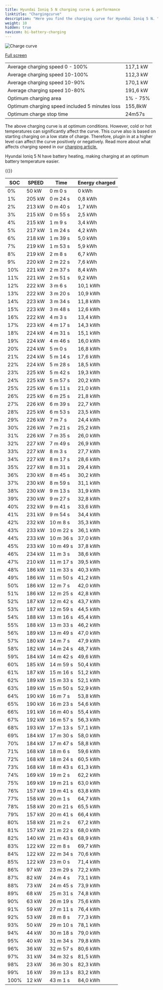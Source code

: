 ```yaml
---
title: Hyundai Ioniq 5 N charging curve & performance
linktitle: "Chargingcurve"
description: "Here you find the charging curve for Hyundai Ioniq 5 N. "
weight: 10
hidden: true
navicon: bi-battery-charging
---
```

<!-- markdownlint-disable MD033 -->
<img src="../chargingcurve.svg" alt="Charge curve" class="img-fluid">

[Full screen](../chargingcurve.svg)


<table class="table table-striped">
<tbody>
<tr>
<td>Average charging speed 0 - 100% </td><td>117,1 kW</td>
</tr>
<tr>
<td>Average charging speed 10-100% </td><td>112,3 kW</td>
</tr>
<tr>
<td>Average charging speed 10-90% </td><td>170,1 kW</td>
</tr>
<tr>
<td>Average charging speed 10-80% </td><td>191,6 kW</td>
</tr>
<tr>
<td>Optimum charging area</td><td>1% - 75%</td>
</tr>
<tr>
<td>Optimum charging speed included 5 minutes loss</td><td>155,8kW</td>
</tr>
<tr>
<td>Optimum charge stop time </td><td>24m57s</td>
</tr>
</tbody>
</table>


The above charging curve is at optimum conditions. However, cold or hot temperatures can significantly affect the curve. This curve also is based on starting charging on a low state of charge. Therefore, plugin in at a higher level can affect the curve positively or negatively. Read more about what affects charging speed in our [charging article.](../../../../../technology/battery/charging/) 


Hyundai Ioniq 5 N have battery heating, making charging at an optimum battery temperature easier. 


{{<evkxdisplayaddarticle />}}
<table class="table table-striped">
<thead>
<tr><th>SOC</th><th>SPEED</th><th>Time</th><th>Energy charged</th></tr>
</thead>
<tbody>
<tr>
<td>0%</td><td>50 kW</td><td> 0 m 0 s </td><td>0 kWh </td>
</tr>
<tr>
<td>1%</td><td>205 kW</td><td> 0 m 24 s </td><td>0,8 kWh </td>
</tr>
<tr>
<td>2%</td><td>213 kW</td><td> 0 m 40 s </td><td>1,7 kWh </td>
</tr>
<tr>
<td>3%</td><td>215 kW</td><td> 0 m 55 s </td><td>2,5 kWh </td>
</tr>
<tr>
<td>4%</td><td>215 kW</td><td> 1 m 9 s </td><td>3,4 kWh </td>
</tr>
<tr>
<td>5%</td><td>217 kW</td><td> 1 m 24 s </td><td>4,2 kWh </td>
</tr>
<tr>
<td>6%</td><td>218 kW</td><td> 1 m 39 s </td><td>5,0 kWh </td>
</tr>
<tr>
<td>7%</td><td>219 kW</td><td> 1 m 53 s </td><td>5,9 kWh </td>
</tr>
<tr>
<td>8%</td><td>219 kW</td><td> 2 m 8 s </td><td>6,7 kWh </td>
</tr>
<tr>
<td>9%</td><td>220 kW</td><td> 2 m 22 s </td><td>7,6 kWh </td>
</tr>
<tr>
<td>10%</td><td>221 kW</td><td> 2 m 37 s </td><td>8,4 kWh </td>
</tr>
<tr>
<td>11%</td><td>221 kW</td><td> 2 m 51 s </td><td>9,2 kWh </td>
</tr>
<tr>
<td>12%</td><td>222 kW</td><td> 3 m 6 s </td><td>10,1 kWh </td>
</tr>
<tr>
<td>13%</td><td>222 kW</td><td> 3 m 20 s </td><td>10,9 kWh </td>
</tr>
<tr>
<td>14%</td><td>223 kW</td><td> 3 m 34 s </td><td>11,8 kWh </td>
</tr>
<tr>
<td>15%</td><td>223 kW</td><td> 3 m 48 s </td><td>12,6 kWh </td>
</tr>
<tr>
<td>16%</td><td>222 kW</td><td> 4 m 3 s </td><td>13,4 kWh </td>
</tr>
<tr>
<td>17%</td><td>223 kW</td><td> 4 m 17 s </td><td>14,3 kWh </td>
</tr>
<tr>
<td>18%</td><td>224 kW</td><td> 4 m 31 s </td><td>15,1 kWh </td>
</tr>
<tr>
<td>19%</td><td>224 kW</td><td> 4 m 46 s </td><td>16,0 kWh </td>
</tr>
<tr>
<td>20%</td><td>224 kW</td><td> 5 m 0 s </td><td>16,8 kWh </td>
</tr>
<tr>
<td>21%</td><td>224 kW</td><td> 5 m 14 s </td><td>17,6 kWh </td>
</tr>
<tr>
<td>22%</td><td>224 kW</td><td> 5 m 28 s </td><td>18,5 kWh </td>
</tr>
<tr>
<td>23%</td><td>225 kW</td><td> 5 m 42 s </td><td>19,3 kWh </td>
</tr>
<tr>
<td>24%</td><td>225 kW</td><td> 5 m 57 s </td><td>20,2 kWh </td>
</tr>
<tr>
<td>25%</td><td>225 kW</td><td> 6 m 11 s </td><td>21,0 kWh </td>
</tr>
<tr>
<td>26%</td><td>225 kW</td><td> 6 m 25 s </td><td>21,8 kWh </td>
</tr>
<tr>
<td>27%</td><td>226 kW</td><td> 6 m 39 s </td><td>22,7 kWh </td>
</tr>
<tr>
<td>28%</td><td>225 kW</td><td> 6 m 53 s </td><td>23,5 kWh </td>
</tr>
<tr>
<td>29%</td><td>226 kW</td><td> 7 m 7 s </td><td>24,4 kWh </td>
</tr>
<tr>
<td>30%</td><td>226 kW</td><td> 7 m 21 s </td><td>25,2 kWh </td>
</tr>
<tr>
<td>31%</td><td>226 kW</td><td> 7 m 35 s </td><td>26,0 kWh </td>
</tr>
<tr>
<td>32%</td><td>227 kW</td><td> 7 m 49 s </td><td>26,9 kWh </td>
</tr>
<tr>
<td>33%</td><td>227 kW</td><td> 8 m 3 s </td><td>27,7 kWh </td>
</tr>
<tr>
<td>34%</td><td>227 kW</td><td> 8 m 17 s </td><td>28,6 kWh </td>
</tr>
<tr>
<td>35%</td><td>227 kW</td><td> 8 m 31 s </td><td>29,4 kWh </td>
</tr>
<tr>
<td>36%</td><td>230 kW</td><td> 8 m 45 s </td><td>30,2 kWh </td>
</tr>
<tr>
<td>37%</td><td>230 kW</td><td> 8 m 59 s </td><td>31,1 kWh </td>
</tr>
<tr>
<td>38%</td><td>230 kW</td><td> 9 m 13 s </td><td>31,9 kWh </td>
</tr>
<tr>
<td>39%</td><td>230 kW</td><td> 9 m 27 s </td><td>32,8 kWh </td>
</tr>
<tr>
<td>40%</td><td>232 kW</td><td> 9 m 41 s </td><td>33,6 kWh </td>
</tr>
<tr>
<td>41%</td><td>231 kW</td><td> 9 m 54 s </td><td>34,4 kWh </td>
</tr>
<tr>
<td>42%</td><td>232 kW</td><td> 10 m 8 s </td><td>35,3 kWh </td>
</tr>
<tr>
<td>43%</td><td>233 kW</td><td> 10 m 22 s </td><td>36,1 kWh </td>
</tr>
<tr>
<td>44%</td><td>233 kW</td><td> 10 m 36 s </td><td>37,0 kWh </td>
</tr>
<tr>
<td>45%</td><td>233 kW</td><td> 10 m 49 s </td><td>37,8 kWh </td>
</tr>
<tr>
<td>46%</td><td>234 kW</td><td> 11 m 3 s </td><td>38,6 kWh </td>
</tr>
<tr>
<td>47%</td><td>210 kW</td><td> 11 m 17 s </td><td>39,5 kWh </td>
</tr>
<tr>
<td>48%</td><td>186 kW</td><td> 11 m 33 s </td><td>40,3 kWh </td>
</tr>
<tr>
<td>49%</td><td>186 kW</td><td> 11 m 50 s </td><td>41,2 kWh </td>
</tr>
<tr>
<td>50%</td><td>186 kW</td><td> 12 m 7 s </td><td>42,0 kWh </td>
</tr>
<tr>
<td>51%</td><td>186 kW</td><td> 12 m 25 s </td><td>42,8 kWh </td>
</tr>
<tr>
<td>52%</td><td>187 kW</td><td> 12 m 42 s </td><td>43,7 kWh </td>
</tr>
<tr>
<td>53%</td><td>187 kW</td><td> 12 m 59 s </td><td>44,5 kWh </td>
</tr>
<tr>
<td>54%</td><td>188 kW</td><td> 13 m 16 s </td><td>45,4 kWh </td>
</tr>
<tr>
<td>55%</td><td>188 kW</td><td> 13 m 33 s </td><td>46,2 kWh </td>
</tr>
<tr>
<td>56%</td><td>189 kW</td><td> 13 m 49 s </td><td>47,0 kWh </td>
</tr>
<tr>
<td>57%</td><td>180 kW</td><td> 14 m 7 s </td><td>47,9 kWh </td>
</tr>
<tr>
<td>58%</td><td>182 kW</td><td> 14 m 24 s </td><td>48,7 kWh </td>
</tr>
<tr>
<td>59%</td><td>184 kW</td><td> 14 m 42 s </td><td>49,6 kWh </td>
</tr>
<tr>
<td>60%</td><td>185 kW</td><td> 14 m 59 s </td><td>50,4 kWh </td>
</tr>
<tr>
<td>61%</td><td>187 kW</td><td> 15 m 16 s </td><td>51,2 kWh </td>
</tr>
<tr>
<td>62%</td><td>189 kW</td><td> 15 m 33 s </td><td>52,1 kWh </td>
</tr>
<tr>
<td>63%</td><td>189 kW</td><td> 15 m 50 s </td><td>52,9 kWh </td>
</tr>
<tr>
<td>64%</td><td>190 kW</td><td> 16 m 7 s </td><td>53,8 kWh </td>
</tr>
<tr>
<td>65%</td><td>190 kW</td><td> 16 m 23 s </td><td>54,6 kWh </td>
</tr>
<tr>
<td>66%</td><td>191 kW</td><td> 16 m 40 s </td><td>55,4 kWh </td>
</tr>
<tr>
<td>67%</td><td>192 kW</td><td> 16 m 57 s </td><td>56,3 kWh </td>
</tr>
<tr>
<td>68%</td><td>193 kW</td><td> 17 m 13 s </td><td>57,1 kWh </td>
</tr>
<tr>
<td>69%</td><td>184 kW</td><td> 17 m 30 s </td><td>58,0 kWh </td>
</tr>
<tr>
<td>70%</td><td>184 kW</td><td> 17 m 47 s </td><td>58,8 kWh </td>
</tr>
<tr>
<td>71%</td><td>168 kW</td><td> 18 m 6 s </td><td>59,6 kWh </td>
</tr>
<tr>
<td>72%</td><td>168 kW</td><td> 18 m 24 s </td><td>60,5 kWh </td>
</tr>
<tr>
<td>73%</td><td>168 kW</td><td> 18 m 43 s </td><td>61,3 kWh </td>
</tr>
<tr>
<td>74%</td><td>169 kW</td><td> 19 m 2 s </td><td>62,2 kWh </td>
</tr>
<tr>
<td>75%</td><td>169 kW</td><td> 19 m 21 s </td><td>63,0 kWh </td>
</tr>
<tr>
<td>76%</td><td>157 kW</td><td> 19 m 41 s </td><td>63,8 kWh </td>
</tr>
<tr>
<td>77%</td><td>158 kW</td><td> 20 m 1 s </td><td>64,7 kWh </td>
</tr>
<tr>
<td>78%</td><td>158 kW</td><td> 20 m 21 s </td><td>65,5 kWh </td>
</tr>
<tr>
<td>79%</td><td>157 kW</td><td> 20 m 41 s </td><td>66,4 kWh </td>
</tr>
<tr>
<td>80%</td><td>158 kW</td><td> 21 m 2 s </td><td>67,2 kWh </td>
</tr>
<tr>
<td>81%</td><td>157 kW</td><td> 21 m 22 s </td><td>68,0 kWh </td>
</tr>
<tr>
<td>82%</td><td>140 kW</td><td> 21 m 43 s </td><td>68,9 kWh </td>
</tr>
<tr>
<td>83%</td><td>122 kW</td><td> 22 m 8 s </td><td>69,7 kWh </td>
</tr>
<tr>
<td>84%</td><td>122 kW</td><td> 22 m 34 s </td><td>70,6 kWh </td>
</tr>
<tr>
<td>85%</td><td>122 kW</td><td> 23 m 0 s </td><td>71,4 kWh </td>
</tr>
<tr>
<td>86%</td><td>97 kW</td><td> 23 m 29 s </td><td>72,2 kWh </td>
</tr>
<tr>
<td>87%</td><td>82 kW</td><td> 24 m 4 s </td><td>73,1 kWh </td>
</tr>
<tr>
<td>88%</td><td>73 kW</td><td> 24 m 45 s </td><td>73,9 kWh </td>
</tr>
<tr>
<td>89%</td><td>68 kW</td><td> 25 m 31 s </td><td>74,8 kWh </td>
</tr>
<tr>
<td>90%</td><td>63 kW</td><td> 26 m 19 s </td><td>75,6 kWh </td>
</tr>
<tr>
<td>91%</td><td>59 kW</td><td> 27 m 11 s </td><td>76,4 kWh </td>
</tr>
<tr>
<td>92%</td><td>53 kW</td><td> 28 m 8 s </td><td>77,3 kWh </td>
</tr>
<tr>
<td>93%</td><td>50 kW</td><td> 29 m 10 s </td><td>78,1 kWh </td>
</tr>
<tr>
<td>94%</td><td>44 kW</td><td> 30 m 18 s </td><td>79,0 kWh </td>
</tr>
<tr>
<td>95%</td><td>40 kW</td><td> 31 m 34 s </td><td>79,8 kWh </td>
</tr>
<tr>
<td>96%</td><td>36 kW</td><td> 32 m 57 s </td><td>80,6 kWh </td>
</tr>
<tr>
<td>97%</td><td>31 kW</td><td> 34 m 32 s </td><td>81,5 kWh </td>
</tr>
<tr>
<td>98%</td><td>23 kW</td><td> 36 m 30 s </td><td>82,3 kWh </td>
</tr>
<tr>
<td>99%</td><td>16 kW</td><td> 39 m 13 s </td><td>83,2 kWh </td>
</tr>
<tr>
<td>100%</td><td>12 kW</td><td> 43 m 1 s </td><td>84,0 kWh </td>
</tr>
</tbody>
</table>

